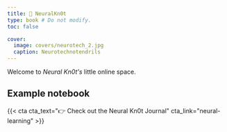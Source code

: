 ```yaml
---
title: 🧠 NeuralKn0t
type: book # Do not modify.
toc: false

cover:
  image: covers/neurotech_2.jpg
  caption: Neurotechnotendrils
---
```


Welcome to _Neural Kn0t's_ little online space.


## Example notebook

{{< cta cta_text="👉 Check out the Neural Kn0t Journal" cta_link="neural-learning" >}}
